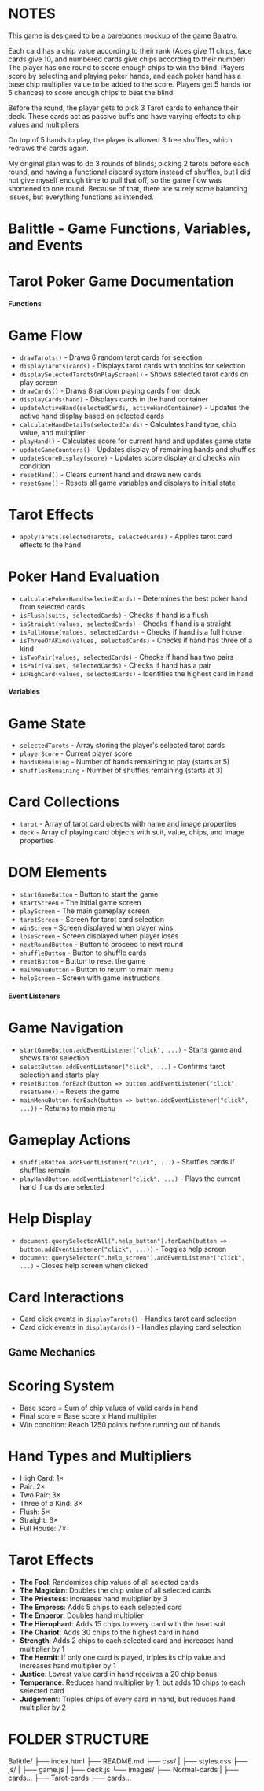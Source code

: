 # NOTES

This game is designed to be a barebones mockup of the game Balatro.

Each card has a chip value according to their rank (Aces give 11 chips, face cards give 10, and numbered cards give chips according to their number)
The player has one round to score enough chips to win the blind. Players score by selecting and playing poker hands, and each poker hand has a 
base chip multiplier value to be added to the score. Players get 5 hands (or 5 chances) to score enough chips to beat the blind

Before the round, the player gets to pick 3 Tarot cards to enhance their deck. These cards act as passive buffs and have varying effects to chip values and multipliers

On top of 5 hands to play, the player is allowed 3 free shuffles, which redraws the cards again.

My original plan was to do 3 rounds of blinds; picking 2 tarots before each round, and having a functional discard system instead of shuffles,
but I did not give myself enough time to pull that off, so the game flow was shortened to one round. Because of that, there are surely some balancing
issues, but everything functions as intended.

# Balittle - Game Functions, Variables, and Events

# Tarot Poker Game Documentation

#### Functions

# Game Flow
- `drawTarots()` - Draws 6 random tarot cards for selection
- `displayTarots(cards)` - Displays tarot cards with tooltips for selection
- `displaySelectedTarotsOnPlayScreen()` - Shows selected tarot cards on play screen
- `drawCards()` - Draws 8 random playing cards from deck
- `displayCards(hand)` - Displays cards in the hand container
- `updateActiveHand(selectedCards, activeHandContainer)` - Updates the active hand display based on selected cards
- `calculateHandDetails(selectedCards)` - Calculates hand type, chip value, and multiplier
- `playHand()` - Calculates score for current hand and updates game state
- `updateGameCounters()` - Updates display of remaining hands and shuffles
- `updateScoreDisplay(score)` - Updates score display and checks win condition
- `resetHand()` - Clears current hand and draws new cards
- `resetGame()` - Resets all game variables and displays to initial state

# Tarot Effects
- `applyTarots(selectedTarots, selectedCards)` - Applies tarot card effects to the hand

# Poker Hand Evaluation
- `calculatePokerHand(selectedCards)` - Determines the best poker hand from selected cards
- `isFlush(suits, selectedCards)` - Checks if hand is a flush
- `isStraight(values, selectedCards)` - Checks if hand is a straight
- `isFullHouse(values, selectedCards)` - Checks if hand is a full house
- `isThreeOfAKind(values, selectedCards)` - Checks if hand has three of a kind
- `isTwoPair(values, selectedCards)` - Checks if hand has two pairs
- `isPair(values, selectedCards)` - Checks if hand has a pair
- `isHighCard(values, selectedCards)` - Identifies the highest card in hand

#### Variables

# Game State
- `selectedTarots` - Array storing the player's selected tarot cards
- `playerScore` - Current player score
- `handsRemaining` - Number of hands remaining to play (starts at 5)
- `shufflesRemaining` - Number of shuffles remaining (starts at 3)

# Card Collections
- `tarot` - Array of tarot card objects with name and image properties
- `deck` - Array of playing card objects with suit, value, chips, and image properties

# DOM Elements
- `startGameButton` - Button to start the game
- `startScreen` - The initial game screen
- `playScreen` - The main gameplay screen
- `tarotScreen` - Screen for tarot card selection
- `winScreen` - Screen displayed when player wins
- `loseScreen` - Screen displayed when player loses
- `nextRoundButton` - Button to proceed to next round
- `shuffleButton` - Button to shuffle cards
- `resetButton` - Button to reset the game
- `mainMenuButton` - Button to return to main menu
- `helpScreen` - Screen with game instructions

#### Event Listeners

# Game Navigation
- `startGameButton.addEventListener("click", ...)` - Starts game and shows tarot selection
- `selectButton.addEventListener("click", ...)` - Confirms tarot selection and starts play
- `resetButton.forEach(button => button.addEventListener("click", resetGame))` - Resets the game
- `mainMenuButton.forEach(button => button.addEventListener("click", ...))` - Returns to main menu

# Gameplay Actions
- `shuffleButton.addEventListener("click", ...)` - Shuffles cards if shuffles remain
- `playHandButton.addEventListener("click", ...)` - Plays the current hand if cards are selected

# Help Display
- `document.querySelectorAll(".help_button").forEach(button => button.addEventListener("click", ...))` - Toggles help screen
- `document.querySelector(".help_screen").addEventListener("click", ...)` - Closes help screen when clicked

# Card Interactions
- Card click events in `displayTarots()` - Handles tarot card selection
- Card click events in `displayCards()` - Handles playing card selection

## Game Mechanics

# Scoring System
- Base score = Sum of chip values of valid cards in hand
- Final score = Base score × Hand multiplier
- Win condition: Reach 1250 points before running out of hands

# Hand Types and Multipliers
- High Card: 1×
- Pair: 2×
- Two Pair: 3×
- Three of a Kind: 3×
- Flush: 5×
- Straight: 6×
- Full House: 7×

# Tarot Effects
- **The Fool**: Randomizes chip values of all selected cards
- **The Magician**: Doubles the chip value of all selected cards
- **The Priestess**: Increases hand multiplier by 3
- **The Empress**: Adds 5 chips to each selected card
- **The Emperor**: Doubles hand multiplier
- **The Hierophant**: Adds 15 chips to every card with the heart suit
- **The Chariot**: Adds 30 chips to the highest card in hand
- **Strength**: Adds 2 chips to each selected card and increases hand multiplier by 1
- **The Hermit**: If only one card is played, triples its chip value and increases hand multiplier by 1
- **Justice**: Lowest value card in hand receives a 20 chip bonus
- **Temperance**: Reduces hand multiplier by 1, but adds 10 chips to each selected card
- **Judgement**: Triples chips of every card in hand, but reduces hand multiplier by 2

# FOLDER STRUCTURE

Balittle/
├── index.html
├── README.md
├── css/
|   ├── styles.css
├── js/
|   ├── game.js
|   ├── deck.js
└── images/
    ├── Normal-cards
    |   ├── cards...
    ├── Tarot-cards
        ├── cards...
